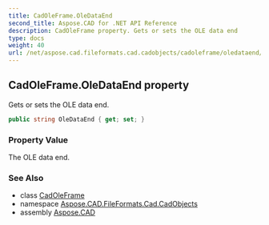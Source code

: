 ```yaml
---
title: CadOleFrame.OleDataEnd
second_title: Aspose.CAD for .NET API Reference
description: CadOleFrame property. Gets or sets the OLE data end
type: docs
weight: 40
url: /net/aspose.cad.fileformats.cad.cadobjects/cadoleframe/oledataend/
---
```

## CadOleFrame.OleDataEnd property

Gets or sets the OLE data end.

```csharp
public string OleDataEnd { get; set; }
```

### Property Value

The OLE data end.

### See Also

* class [CadOleFrame](../)
* namespace [Aspose.CAD.FileFormats.Cad.CadObjects](../../cadoleframe/)
* assembly [Aspose.CAD](../../../)


